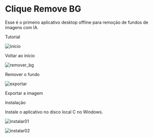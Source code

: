 # Clique Remove BG

Esse é o primeiro aplicativo desktop offline para remoção de fundos de imagens com IA.

Tutorial

![início](https://github.com/felliperibeiroteixeira/clique-remove-bg/assets/110578874/3689fff6-d06c-46c6-a83c-84fc943edf55)

Voltar ao início

![remover_bg](https://github.com/felliperibeiroteixeira/clique-remove-bg/assets/110578874/bdf633bf-51b3-4b9a-b75e-eb8d4a707e1f)

Remover o fundo

![exportar](https://github.com/felliperibeiroteixeira/clique-remove-bg/assets/110578874/386acae3-8d46-4fcf-a197-c96586e62f7d)

Exportar a imagem

Instalação

Instale o aplicativo no disco local C no Windows.

![instalar01](https://github.com/felliperibeiroteixeira/clique-remove-bg/assets/110578874/e2fb5c2b-15a9-476f-9e67-7e3e1dbd07c6)

![instalar02](https://github.com/felliperibeiroteixeira/clique-remove-bg/assets/110578874/ce50795b-5a57-4633-a979-d08f582ad0ab)

